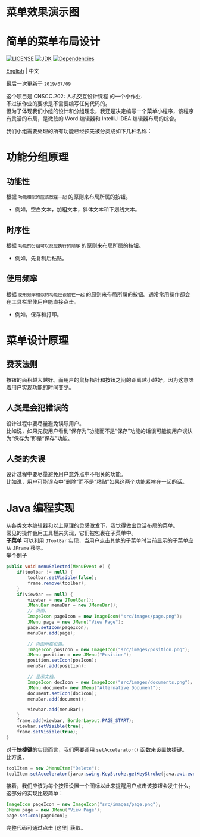 # 菜单效果演示图

# 简单的菜单布局设计
[![LICENSE](https://img.shields.io/cocoapods/l/AFNetworking.svg)](https://github.com/Hephaest/MenuInWordFormat/blob/master/LICENSE)
[![JDK](https://img.shields.io/badge/JDK-8u202%20-orange.svg)](https://www.oracle.com/technetwork/java/javase/8u202-relnotes-5209339.html)
[![Dependencies](https://img.shields.io/badge/Dependencies-up%20to%20date-green.svg)](https://github.com/Hephaest/MenuInWordFormat/tree/master/src)

[English](README_CN.md) | 中文

最后一次更新于 `2019/07/09`

这个项目是 CNSCC.202: 人机交互设计课程 的一个小作业.<br>
不过该作业的要求是不需要编写任何代码的。<br>
但为了体现我们小组的设计和分组理念，我还是决定编写一个菜单小程序，该程序有灵活的布局，是微软的 Word 编辑器和 IntelliJ IDEA 编辑器布局的综合。

我们小组需要处理的所有功能已经预先被分类成如下几种名称：

# 功能分组原理
## 功能性
根据 `功能相似的应该放在一起` 的原则来布局所属的按钮。
- 例如，空白文本，加粗文本，斜体文本和下划线文本。
## 时序性
根据 `功能的分组可以反应执行的顺序` 的原则来布局所属的按钮。
- 例如，先复制后粘贴。
## 使用频率
根据 `使用频率相似的功能应该放在一起` 的原则来布局所属的按钮。通常常用操作都会在工具栏里使用户能直接点击。
- 例如，保存和打印。

# 菜单设计原理
## 费茨法则
按钮的面积越大越好。而用户的鼠标指针和按钮之间的距离越小越好。因为这意味着用户实现功能的时间变少。
## 人类是会犯错误的
设计过程中要尽量避免误导用户。<br>
比如说，如果先使用户看到“保存为”功能而不是“保存”功能的话很可能使用户误认为“保存为”即是“保存”功能。
## 人类的失误
设计过程中要尽量避免用户意外点中不相关的功能。<br> 
比如说，用户可能误点中“删除”而不是“粘贴”如果这两个功能紧挨在一起的话。

# Java 编程实现
从各类文本编辑器和以上原理的灵感激发下，我觉得做出灵活布局的菜单。<br>
常见的操作会用工具栏来实现，它们被包裹在子菜单中。<br>
**子菜单** 可以利用 `JToolBar` 实现，当用户点击其他的子菜单时当前显示的子菜单应从 `JFrame` 移除。<br>
举个例子
```Java
public void menuSelected(MenuEvent e) {
    if(toolbar != null) {
        toolbar.setVisible(false);
        frame.remove(toolbar);
    }
    if(viewbar == null) {
        viewbar = new JToolBar();
        JMenuBar menuBar = new JMenuBar();
        // 页面。
        ImageIcon pageIcon = new ImageIcon("src/images/page.png");
        JMenu page = new JMenu("View Page");
        page.setIcon(pageIcon);
        menuBar.add(page);

        // 页面所在位置。
        ImageIcon posIcon = new ImageIcon("src/images/position.png");
        JMenu position = new JMenu("Position");
        position.setIcon(posIcon);
        menuBar.add(position);

        // 显示文档。
        ImageIcon docIcon = new ImageIcon("src/images/documents.png");
        JMenu document= new JMenu("Alternative Document");
        document.setIcon(docIcon);
        menuBar.add(document);

        viewbar.add(menuBar);
    }
    frame.add(viewbar, BorderLayout.PAGE_START);
    viewbar.setVisible(true);
    frame.setVisible(true);
}
```
对于**快捷键**的实现而言，我们需要调用 `setAccelerator()` 函数来设置快捷键。<br>
比方说，
```Java
toolItem = new JMenuItem("Delete");
toolItem.setAccelerator(javax.swing.KeyStroke.getKeyStroke(java.awt.event.KeyEvent.VK_DELETE, 0));
```
接着，我们应该为每个按钮设置一个图标以此来提醒用户点击该按钮会发生什么。<br>
这部分的实现比较简单：
```Java
ImageIcon pageIcon = new ImageIcon("src/images/page.png");
JMenu page = new JMenu("View Page");
page.setIcon(pageIcon);
```
完整代码可通过点击 [这里] 获取。
 
